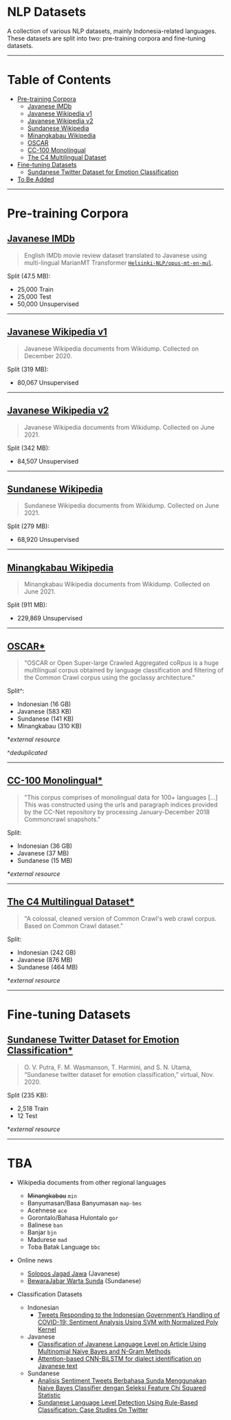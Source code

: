 # NLP Datasets

A collection of various NLP datasets, mainly Indonesia-related languages. These datasets are split into two: pre-training corpora and fine-tuning datasets.

---

# Table of Contents

- [Pre-training Corpora](#pre-training-corpora)
  - [Javanese IMDb](#javanese-imdb)
  - [Javanese Wikipedia v1](#javanese-wikipedia-v1)
  - [Javanese Wikipedia v2](#javanese-wikipedia-v2)
  - [Sundanese Wikipedia](#sundanese-wikipedia)
  - [Minangkabau Wikipedia](#minangkabau-wikipedia)
  - [OSCAR](#oscar)
  - [CC-100 Monolingual](#cc-100-monolingual)
  - [The C4 Multilingual Dataset](#the-c4-multilingual-dataset)
- [Fine-tuning Datasets](#fine-tuning-datasets)
  - [Sundanese Twitter Dataset for Emotion Classification](#sundanese-twitter-dataset-for-emotion-classification)
- [To Be Added](#tba)

---

# Pre-training Corpora

## [Javanese IMDb](https://huggingface.co/datasets/w11wo/imdb-javanese)

> English IMDb movie review dataset translated to Javanese using multi-lingual MarianMT Transformer [`Helsinki-NLP/opus-mt-en-mul`](https://huggingface.co/Helsinki-NLP/opus-mt-en-mul).

Split (47.5 MB):

- 25,000 Train
- 25,000 Test
- 50,000 Unsupervised

---

## [Javanese Wikipedia v1](https://github.com/w11wo/nlp-datasets/tree/main/javanese-wikipedia-v1)

> Javanese Wikipedia documents from Wikidump. Collected on December 2020.

Split (319 MB):

- 80,067 Unsupervised

---

## [Javanese Wikipedia v2](https://github.com/w11wo/nlp-datasets/tree/main/javanese-wikipedia-v2)

> Javanese Wikipedia documents from Wikidump. Collected on June 2021.

Split (342 MB):

- 84,507 Unsupervised

---

## [Sundanese Wikipedia](https://github.com/w11wo/nlp-datasets/tree/main/sundanese-wikipedia)

> Sundanese Wikipedia documents from Wikidump. Collected on June 2021.

Split (279 MB):

- 68,920 Unsupervised

---

## [Minangkabau Wikipedia](https://github.com/w11wo/nlp-datasets/tree/main/minangkabau-wikipedia)

> Minangkabau Wikipedia documents from Wikidump. Collected on June 2021.

Split (911 MB):

- 229,869 Unsupervised

---

## [OSCAR\*](https://oscar-corpus.com/)

> "OSCAR or Open Super-large Crawled Aggregated coRpus is a huge multilingual corpus obtained by language classification and filtering of the Common Crawl corpus using the goclassy architecture."

Split^:

- Indonesian (16 GB)
- Javanese (583 KB)
- Sundanese (141 KB)
- Minangkabau (310 KB)

\*_external resource_

^_deduplicated_

---

## [CC-100 Monolingual\*](http://data.statmt.org/cc-100/)

> "This corpus comprises of monolingual data for 100+ languages [...] This was constructed using the urls and paragraph indices provided by the CC-Net repository by processing January-December 2018 Commoncrawl snapshots."

Split:

- Indonesian (36 GB)
- Javanese (37 MB)
- Sundanese (15 MB)

\*_external resource_

---

## [The C4 Multilingual Dataset\*](https://github.com/allenai/allennlp/discussions/5265)

> "A colossal, cleaned version of Common Crawl's web crawl corpus. Based on Common Crawl dataset."

Split:

- Indonesian (242 GB)
- Javanese (876 MB)
- Sundanese (464 MB)

\*_external resource_

---

# Fine-tuning Datasets

## [Sundanese Twitter Dataset for Emotion Classification\*](https://github.com/virgantara/sundanese-twitter-dataset)

> O. V. Putra, F. M. Wasmanson, T. Harmini, and S. N. Utama, “Sundanese twitter dataset for emotion classification,” virtual, Nov. 2020.

Split (235 KB):

- 2,518 Train
- 12 Test

\*_external resource_

---

# TBA

- Wikipedia documents from other regional languages

  - ~~Minangkabau~~ `min`
  - Banyumasan/Basa Banyumasan `map-bms`
  - Acehnese `ace`
  - Gorontalo/Bahasa Hulontalo `gor`
  - Balinese `ban`
  - Banjar `bjn`
  - Madurese `mad`
  - Toba Batak Language `bbc`

- Online news

  - [Solopos Jagad Jawa](https://www.solopos.com/jagad-jawa) (Javanese)
  - [BewaraJabar Warta Sunda](https://bewarajabar.com/category/warta-sunda/) (Sundanese)

- Classification Datasets
  - Indonesian
    - [Tweets Responding to the Indonesian Government’s Handling of COVID-19: Sentiment Analysis Using SVM with Normalized Poly Kernel](https://e-journal.unair.ac.id/JISEBI/article/view/19624)
  - Javanese
    - [Classification of Javanese Language Level on Article Using Multinomial Naive Bayes and N-Gram Methods](https://iopscience.iop.org/article/10.1088/1742-6596/1306/1/012049/pdf)
    - [Attention-based CNN-BiLSTM for dialect identification on Javanese text](https://kinetik.umm.ac.id/index.php/kinetik/article/view/1121)
  - Sundanese
    - [Analisis Sentiment Tweets Berbahasa Sunda Menggunakan Naive Bayes Classifier dengan Seleksi Feature Chi Squared Statistic](http://openjournal.unpam.ac.id/index.php/informatika/article/view/3186/pdf)
    - [Sundanese Language Level Detection Using Rule-Based Classification: Case Studies On Twitter](http://www.ijstr.org/final-print/aug2020/Sundanese-Language-Level-Detection-Using-Rule-based-Classification-Case-Studies-On-Twitter.pdf)
